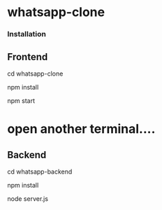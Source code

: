# whatsapp-clone

### Installation ###

##  Frontend

cd whatsapp-clone

npm install

npm start


# open another terminal....


## Backend

cd whatsapp-backend

npm install

node server.js
